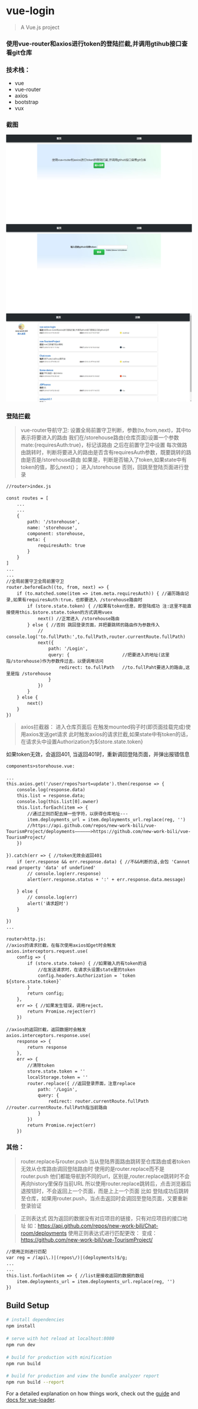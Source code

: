 # vue-login

> A Vue.js project



### 使用vue-router和axios进行token的登陆拦截,并调用gtihub接口查看git仓库
### 技术栈：
* vue
* vue-router 
* axios
* bootstrap
* vux
### 截图
![Home](README_files/4.jpg)
![Login](README_files/2.jpg)
![storehouse](README_files/1.jpg)



### 登陆拦截
> vue-router导航守卫:
	设置全局前置守卫判断，参数(to,from,next)，其中to表示将要进入的路由
	我们在/storehouse路由(仓库页面)设置一个参数mate:{requiresAuth:true}，标记该路由
	之后在前置守卫中设置
	每次做路由跳转时，判断将要进入的路由是否含有requiresAuth参数，既要跳转的路由是否是/storehouse路由
	如果是，判断是否输入了token,如果state中有token的值，那么next()； 进入/storehouse
	否则，回跳至登陆页面进行登录

```
//router>index.js

const routes = [
	...
	...
	{
		path: '/storehouse',
		name: 'storehouse',
		component: storehouse,
		meta: {
			requiresAuth: true
		}
	}
]
...
...
//全局前置守卫全局前置守卫
router.beforeEach((to, from, next) => {
	if (to.matched.some(item => item.meta.requiresAuth)) { //遍历路由记录,如果有requiresAuth:true，也即要进入 /storehouse路由时
		if (store.state.token) { //如果有token信息，即登陆成功	注:这里不能直接使用this.$store.state.token的方式调用vuex
			next() //正常进入 /storehouse路由
		} else { //否则 跳回登录页面，并把要跳转的路由作为参数传入
			// console.log('to.fullPath:',to.fullPath,router.currentRoute.fullPath)
			next({
				path: '/Login', 
				query: {					//把要进入的地址(这里指/storehouse)作为参数传过去，以便调用访问
					redirect: to.fullPath	//to.fullPaht要进入的路由,这里是指 /storehouse 
				} 
			})
		}
	} else {
		next()
	}
})
```

> axios拦截器：
进入仓库页面后
在触发mounted钩子时(即页面挂载完成)使用axios发送get请求
此时触发axios的请求拦截,如果state中有token的话，在请求头中设置Authorization为${store.state.token}

如果token无效，会返回401,
当返回401时，重新调回登陆页面，并弹出报错信息

```
components>storehouse.vue:

...
this.axios.get('/user/repos?sort=update').then(response => {
	console.log(response.data)
	this.list = response.data;
	console.log(this.list[0].owner)
	this.list.forEach(item => {
		//通过正则匹配去掉一些字符，以获得仓库地址---
		item.deployments_url = item.deployments_url.replace(reg, '')
		//https://api.github.com/repos/new-work-bili/vue-TourismProject/deployments——————>https://github.com/new-work-bili/vue-TourismProject/
	})

}).catch(err => { //token无效会返回401
	if (err.response && err.response.data) { //不&&判断的话,会包 'Cannot read property 'data' of undefined'
		// console.log(err.response)
		alert(err.response.status + ':' + err.response.data.message)

	} else {
		// console.log(err)
		alert('请求超时')
	}

})
...

router>http.js:
//axios的请求拦截，在每次使用axios如get时会触发
axios.interceptors.request.use( 
	config => {
		if (store.state.token) { //如果输入的有token的话
			//在发送请求时，在请求头设置state里的token
			config.headers.Authorization = `token ${store.state.token}`
		}
		return config;
	},
	err => { //如果发生错误，调用reject，
		return Promise.reject(err)
	})

//axios的返回拦截，返回数据时会触发
axios.interceptors.response.use(
	response => {
		return response
	},
	err => {
		//清除token
		store.state.token = ''
		localStorage.token = ''
		router.replace({ //返回登录界面，注意replace
			path: '/Login',
			query: {
				redirect: router.currentRoute.fullPath //router.currentRoute.fullPath指当前路由
			}
		})
		return Promise.reject(err)
	})
```

### 其他：
> router.replace与router.push
当从登陆界面路由跳转至仓库路由或者token无效从仓库路由调回登陆路由时
使用的是router.replace而不是router.push
他们都能导航到不同的url，区别是,router.replace跳转时不会再向history里保存当前URL
所以使用router.replace跳转后，点击浏览器后退按钮时，不会返回上一个页面，而是上上一个页面
比如 登陆成功后跳转至仓库，如果用router.push，当点击返回时会调回至登陆页面，又要重新登录验证

> 正则表达式
因为返回的数据没有对应项目的链接，只有对应项目的接口地址
如：https://api.github.com/repos/new-work-bili/Chat-room/deployments
使用正则表达式进行匹配更改：
变成：https://github.com/new-work-bili/vue-TourismProject/
	

```
//使用正则进行匹配
var reg = /(api\.)|(repos\/)|(deployments)$/g;
...
...
this.list.forEach(item => {	//list是接收返回的数据的数组
	item.deployments_url = item.deployments_url.replace(reg, '')
})
```











## Build Setup

``` bash
# install dependencies
npm install

# serve with hot reload at localhost:8080
npm run dev

# build for production with minification
npm run build

# build for production and view the bundle analyzer report
npm run build --report
```

For a detailed explanation on how things work, check out the [guide](http://vuejs-templates.github.io/webpack/) and [docs for vue-loader](http://vuejs.github.io/vue-loader).
